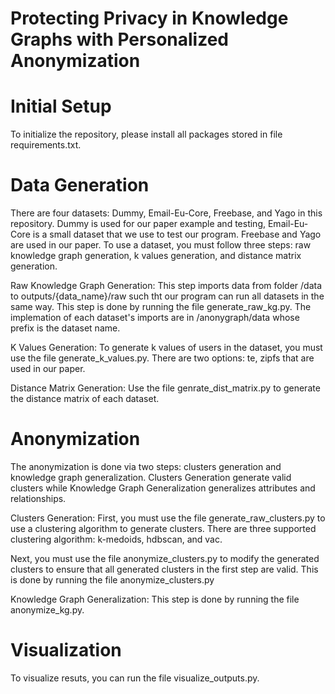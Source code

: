 # Protecting Privacy in Knowledge Graphs with Personalized Anonymization

# Initial Setup
To initialize the repository, please install all packages stored in file requirements.txt.

# Data Generation
There are four datasets: Dummy, Email-Eu-Core, Freebase, and Yago in this repository. Dummy is used for our paper example and testing, Email-Eu-Core is a small dataset that we use to test our program. Freebase and Yago are used in our paper. To use a dataset, you must follow three steps: raw knowledge graph generation, k values generation, and distance matrix generation.

Raw Knowledge Graph Generation:
This step imports data from folder /data to outputs/{data_name}/raw such tht our program can run all datasets in the same way. This step is done by running the file generate_raw_kg.py. The implemation of each dataset's imports are in /anonygraph/data whose prefix is the dataset name.

K Values Generation:
To generate k values of users in the dataset, you must use the file generate_k_values.py. There are two options: te, zipfs that are used in our paper.

Distance Matrix Generation: 
Use the file genrate_dist_matrix.py to generate the distance matrix of each dataset.

# Anonymization
The anonymization is done via two steps: clusters generation and knowledge graph generalization. Clusters Generation generate valid clusters while Knowledge Graph Generalization generalizes attributes and relationships.

Clusters Generation:
First, you must use the file generate_raw_clusters.py to use a clustering algorithm to generate clusters. There are three supported clustering algorithm: k-medoids, hdbscan, and vac.

Next, you must use the file anonymize_clusters.py to modify the generated clusters to ensure that all generated clusters in the first step are valid. This is done by running the file anonymize_clusters.py

Knowledge Graph Generalization:
This step is done by running the file anonymize_kg.py. 

# Visualization
To visualize resuts, you can run the file visualize_outputs.py.

